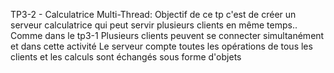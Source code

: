 TP3-2 - Calculatrice Multi-Thread:
 Objectif de ce tp c'est de créer un serveur calculatrice qui peut servir plusieurs clients en même temps..
Comme dans le tp3-1 Plusieurs clients peuvent se connecter simultanément
et dans cette activité  Le serveur compte toutes les opérations de tous les clients et  les calculs sont échangés sous forme d'objets
 
